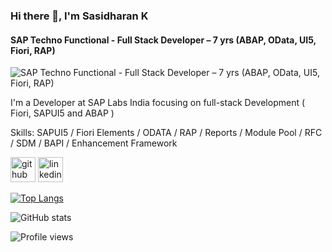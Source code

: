 ### Hi there 👋, I'm Sasidharan K
#### SAP Techno Functional - Full Stack Developer – 7 yrs (ABAP, OData, UI5, Fiori, RAP)
![SAP Techno Functional - Full Stack Developer – 7 yrs (ABAP, OData, UI5, Fiori, RAP)](https://arturssmirnovs.github.io/github-profile-readme-generator/images/banner.png)

I'm a Developer at SAP Labs India focusing on full-stack Development ( Fiori, SAPUI5 and ABAP )

Skills: SAPUI5 / Fiori Elements / ODATA / RAP / Reports / Module Pool / RFC / SDM / BAPI / Enhancement Framework



[<img src='https://cdn.jsdelivr.net/npm/simple-icons@3.0.1/icons/github.svg' alt='github' height='40'>](https://github.com/Sasidharan18)  [<img src='https://cdn.jsdelivr.net/npm/simple-icons@3.0.1/icons/linkedin.svg' alt='linkedin' height='40'>](https://www.linkedin.com/in/http://www.linkedin.com/in/sasidharan-k-3537689a/)  

[![Top Langs](https://github-readme-stats.vercel.app/api/top-langs/?username=Sasidharan18)](https://github.com/anuraghazra/github-readme-stats)

![GitHub stats](https://github-readme-stats.vercel.app/api?username=Sasidharan18&show_icons=true&count_private=true)  

![Profile views](https://gpvc.arturio.dev/Sasidharan18)  
